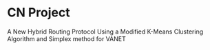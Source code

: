 # CN Project
A New Hybrid Routing Protocol Using a Modified K-Means Clustering Algorithm and Simplex method for VANET